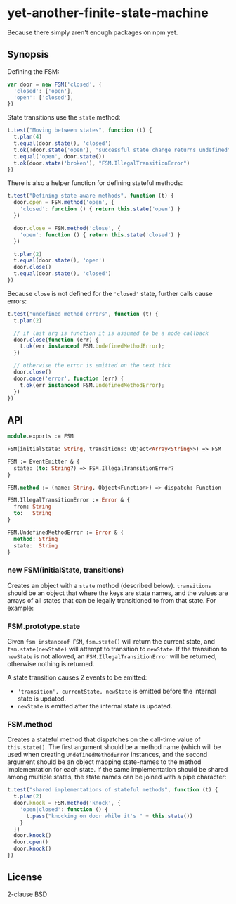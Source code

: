 # yet-another-finite-state-machine

Because there simply aren't enough packages on npm yet.

## Synopsis

Defining the FSM:

```javascript
var door = new FSM('closed', {
  'closed': ['open'],
  'open': ['closed'],
})
```

State transitions use the `state` method:

```javascript
t.test("Moving between states", function (t) {
  t.plan(4)
  t.equal(door.state(), 'closed')
  t.ok(!door.state('open'), "successful state change returns undefined")
  t.equal('open', door.state())
  t.ok(door.state('broken'), "FSM.IllegalTransitionError")
})
```

There is also a helper function for defining stateful methods:

```javascript
t.test("Defining state-aware methods", function (t) {
  door.open = FSM.method('open', {
    'closed': function () { return this.state('open') }
  })

  door.close = FSM.method('close', {
    'open': function () { return this.state('closed') }
  })

  t.plan(2)
  t.equal(door.state(), 'open')
  door.close()
  t.equal(door.state(), 'closed')
})
```

Because `close` is not defined for the `'closed'` state, further calls cause
errors:

```javascript
t.test("undefined method errors", function (t) {
  t.plan(2)

  // if last arg is function it is assumed to be a node callback
  door.close(function (err) {
    t.ok(err instanceof FSM.UndefinedMethodError);
  })

  // otherwise the error is emitted on the next tick
  door.close()
  door.once('error', function (err) {
    t.ok(err instanceof FSM.UndefinedMethodError);
  })
})
```

## API

```ocaml
module.exports := FSM

FSM(initialState: String, transitions: Object<Array<String>>) => FSM

FSM := EventEmitter & {
  state: (to: String?) => FSM.IllegalTransitionError?
}

FSM.method := (name: String, Object<Function>) => dispatch: Function

FSM.IllegalTransitionError := Error & {
  from: String
  to:   String
}

FSM.UndefinedMethodError := Error & {
  method: String
  state:  String
}
```

### new FSM(initialState, transitions)

Creates an object with a `state` method (described below). `transitions` should
be an object that where the keys are state names, and the values are arrays of
all states that can be legally transitioned to from that state. For example:


### FSM.prototype.state

Given `fsm instanceof FSM`, `fsm.state()` will return the current state, and
`fsm.state(newState)` will attempt to transition to `newState`. If the
transition to `newState` is not allowed, an `FSM.IllegalTransitionError` will be
returned, otherwise nothing is returned.

A state transition causes 2 events to be emitted:

 * `'transition', currentState, newState` is emitted before the internal state
   is updated.
 * `newState` is emitted after the internal state is updated.

### FSM.method

Creates a stateful method that dispatches on the call-time value of
`this.state()`. The first argument should be a method name (which will be used
when creating `UndefinedMethodError` instances, and the second argument should
be an object mapping state-names to the method implementation for each state. If
the same implementation should be shared among multiple states, the state names
can be joined with a pipe character:

```javascript
t.test("shared implementations of stateful methods", function (t) {
  t.plan(2)
  door.knock = FSM.method('knock', {
    'open|closed': function () {
      t.pass("knocking on door while it's " + this.state())
    }
  })
  door.knock()
  door.open()
  door.knock()
})
```

## License

2-clause BSD
